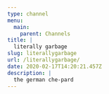 ```yaml
---
type: channel
menu:
  main:
    parent: Channels
title: |
  literally garbage
slug: literallygarbage
url: /literallygarbage/
date: 2020-02-17T14:20:21.457Z
description: |
  the german che-pard
---
```

